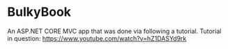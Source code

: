 # BulkyBook
An ASP.NET CORE MVC app that was done via following a tutorial. Tutorial in question: https://www.youtube.com/watch?v=hZ1DASYd9rk
